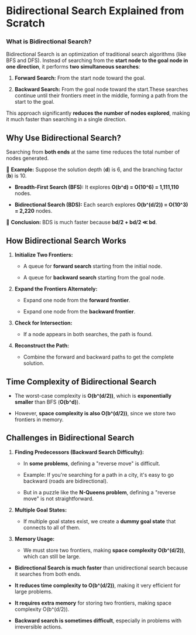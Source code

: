 **Bidirectional Search Explained from Scratch**
===============================================

### **What is Bidirectional Search?**

Bidirectional Search is an optimization of traditional search algorithms (like BFS and DFS). Instead of searching from the **start node to the goal node in one direction**, it performs **two simultaneous searches**:

1.  **Forward Search:** From the start node toward the goal.
    
2.  **Backward Search:** From the goal node toward the start.These searches continue until their frontiers meet in the middle, forming a path from the start to the goal.
    

This approach significantly **reduces the number of nodes explored**, making it much faster than searching in a single direction.

**Why Use Bidirectional Search?**
---------------------------------

Searching from **both ends** at the same time reduces the total number of nodes generated.

🔹 **Example:** Suppose the solution depth (**d**) is 6, and the branching factor (**b**) is 10.

*   **Breadth-First Search (BFS):** It explores **O(b^d) = O(10^6) = 1,111,110** nodes.
    
*   **Bidirectional Search (BDS):** Each search explores **O(b^(d/2)) = O(10^3) = 2,220** nodes.
    

📌 **Conclusion:** BDS is much faster because **bd/2 + bd/2 ≪ bd**.

**How Bidirectional Search Works**
----------------------------------

1.  **Initialize Two Frontiers:**
    
    *   A queue for **forward search** starting from the initial node.
        
    *   A queue for **backward search** starting from the goal node.
        
2.  **Expand the Frontiers Alternately:**
    
    *   Expand one node from the **forward frontier**.
        
    *   Expand one node from the **backward frontier**.
        
3.  **Check for Intersection:**
    
    *   If a node appears in both searches, the path is found.
        
4.  **Reconstruct the Path:**
    
    *   Combine the forward and backward paths to get the complete solution.
        

**Time Complexity of Bidirectional Search**
-------------------------------------------

*   The worst-case complexity is **O(b^(d/2))**, which is **exponentially smaller** than BFS (**O(b^d)**).
    
*   However, **space complexity is also O(b^(d/2))**, since we store two frontiers in memory.
    

**Challenges in Bidirectional Search**
--------------------------------------

1.  **Finding Predecessors (Backward Search Difficulty):**
    
    *   In **some problems**, defining a "reverse move" is difficult.
        
    *   Example: If you're searching for a path in a city, it's easy to go backward (roads are bidirectional).
        
    *   But in a puzzle like the **N-Queens problem**, defining a "reverse move" is not straightforward.
        
2.  **Multiple Goal States:**
    
    *   If multiple goal states exist, we create a **dummy goal state** that connects to all of them.
        
3.  **Memory Usage:**
    
    *   We must store two frontiers, making **space complexity O(b^(d/2))**, which can still be large.
  
   *   **Bidirectional Search is much faster** than unidirectional search because it searches from both ends.
    
*   **It reduces time complexity to O(b^(d/2))**, making it very efficient for large problems.
    
*   **It requires extra memory** for storing two frontiers, making space complexity O(b^(d/2)).
    
*   **Backward search is sometimes difficult**, especially in problems with irreversible actions.
